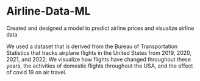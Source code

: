 # Airline-Data-ML
Created and designed a model to predict airline prices and visualize airline data

We used a dataset that is derived from the Bureau of Transportation Statistics that tracks airplane flights in the United States from 2019, 2020, 2021, and 2022. We visualize how flights have changed throughout these years, the activities of domestic flights throughout the USA, and the effect of covid 19 on air travel.

